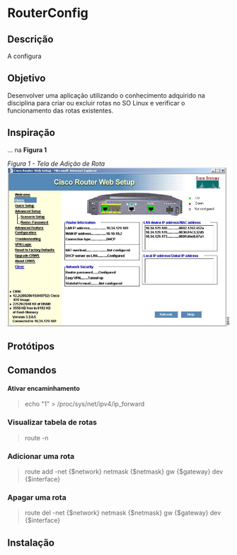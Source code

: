 # RouterConfig

## Descrição

A configura

## Objetivo

Desenvolver uma aplicação utilizando o conhecimento adquirido na disciplina para criar ou excluir rotas no SO Linux e verificar o funcionamento das rotas existentes.

## Inspiração

... na **Figura 1**

*Figura 1 - Tela de Adição de Rota*
![Tela de Adição de Rota](img/paginaAdicaoRota.jpg "Tela de Adição de Rota")

## Protótipos

## Comandos

#### Ativar encaminhamento
>  echo "1" > /proc/sys/net/ipv4/ip_forward

### Visualizar tabela de rotas
> route -n

### Adicionar uma rota
> route add -net {$network} netmask {$netmask} gw {$gateway} dev {$interface}

### Apagar uma rota
> route del -net {$network} netmask {$netmask} gw {$gateway} dev {$interface}

## Instalação
